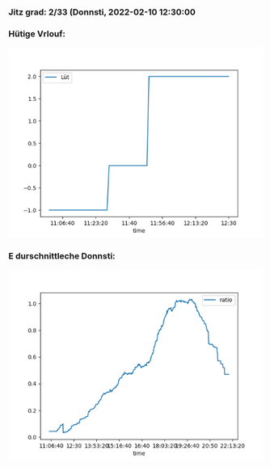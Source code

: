 ### Jitz grad: 2/33 (Donnsti, 2022-02-10 12:30:00

### Hütige Vrlouf:
![Graph](Today.png)

### E durschnittleche Donnsti:
![Graph](Donnsti.png)